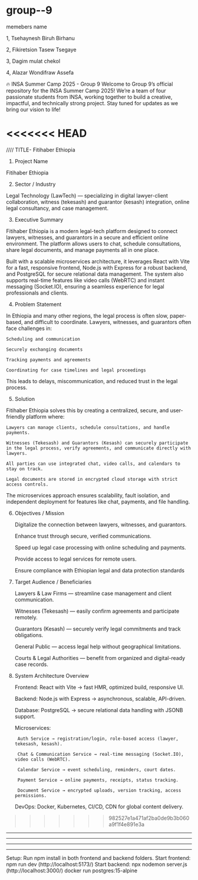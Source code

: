 # group--9 
memebers name 


1, Tsehaynesh Biruh Birhanu 




2, Fikiretsion Tasew Tsegaye


3, Dagim mulat chekol



4, Alazar Wondifraw Assefa



🔥 INSA Summer Camp 2025 - Group 9  Welcome to Group 9’s official repository for the INSA Summer Camp 2025! We’re a team of four passionate students from INSA, working together to build a creative, impactful, and technically strong project. Stay tuned for updates as we bring our vision to life! 

<<<<<<< HEAD
=======
//// TITLE- Fitihaber Ethiopia





1. Project Name

Fitihaber Ethiopia



2. Sector / Industry

Legal Technology (LawTech) — specializing in digital lawyer-client collaboration, witness (tekesash) and guarantor (kesash) integration, online legal consultancy, and case management.


3. Executive Summary

Fitihaber Ethiopia is a modern legal-tech platform designed to connect lawyers, witnesses, and guarantors in a secure and efficient online environment. The platform allows users to chat, schedule consultations, share legal documents, and manage payments all in one place.

Built with a scalable microservices architecture, it leverages React with Vite for a fast, responsive frontend, Node.js with Express for a robust backend, and PostgreSQL for secure relational data management. The system also supports real-time features like video calls (WebRTC) and instant messaging (Socket.IO), ensuring a seamless experience for legal professionals and clients.



4. Problem Statement


In Ethiopia and many other regions, the legal process is often slow, paper-based, and difficult to coordinate. Lawyers, witnesses, and guarantors often face challenges in:

    Scheduling and communication

    Securely exchanging documents

    Tracking payments and agreements

    Coordinating for case timelines and legal proceedings

This leads to delays, miscommunication, and reduced trust in the legal process.



5. Solution

   

Fitihaber Ethiopia solves this by creating a centralized, secure, and user-friendly platform where:

    Lawyers can manage clients, schedule consultations, and handle payments.

    Witnesses (Tekesash) and Guarantors (Kesash) can securely participate in the legal process, verify agreements, and communicate directly with lawyers.

    All parties can use integrated chat, video calls, and calendars to stay on track.

    Legal documents are stored in encrypted cloud storage with strict access controls.

The microservices approach ensures scalability, fault isolation, and independent deployment for features like chat, payments, and file handling.



6. Objectives / Mission
   

    Digitalize the connection between lawyers, witnesses, and guarantors.

    Enhance trust through secure, verified communications.

    Speed up legal case processing with online scheduling and payments.

    Provide access to legal services for remote users.

    Ensure compliance with Ethiopian legal and data protection standards
    

7. Target Audience / Beneficiaries

    Lawyers & Law Firms — streamline case management and client communication.

    Witnesses (Tekesash) — easily confirm agreements and participate remotely.

    Guarantors (Kesash) — securely verify legal commitments and track obligations.

    General Public — access legal help without geographical limitations.

    Courts & Legal Authorities — benefit from organized and digital-ready case records.

8. System Architecture Overview

    Frontend: React with Vite → fast HMR, optimized build, responsive UI.

    Backend: Node.js with Express → asynchronous, scalable, API-driven.

    Database: PostgreSQL → secure relational data handling with JSONB support.

    Microservices:

        Auth Service → registration/login, role-based access (lawyer, tekesash, kesash).

        Chat & Communication Service → real-time messaging (Socket.IO), video calls (WebRTC).

        Calendar Service → event scheduling, reminders, court dates.

        Payment Service → online payments, receipts, status tracking.

        Document Service → encrypted uploads, version tracking, access permissions.

    DevOps: Docker, Kubernetes, CI/CD, CDN for global content delivery.
>>>>>>> 982527e1a471af2ba0de9b3b060a9f1f4e891e3a
-------------------------------------------------------------------------------------------------------------------------------------------------------
-------------------------------------------------------------------------------------------------------------------------------------------------------
-------------------------------------------------------------------------------------------------------------------------------------------------------
-------------------------------------------------------------------------------------------------------------------------------------------------------
Setup:
Run npm install in both frontend and backend folders.
Start frontend: npm run dev (http://localhost:5173/)
Start backend: npx nodemon server.js (http://localhost:3000/)
docker run postgres:15-alpine
